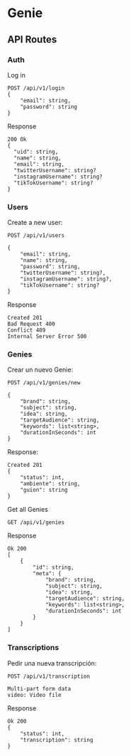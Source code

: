 # Genie

## API Routes

### Auth

Log in
```
POST /api/v1/login
{
    "email": string,
    "password": string
}
```
Response
```
200 Ok
{
  "uid": string,
  "name": string,
  "email": string,
  "twitterUsername": string?
  "instagramUsername": string?
  "tikTokUsername": string?
}
```

### Users

Create a new user:
```
POST /api/v1/users

{
    "email": string,
    "name": string,
    "password": string,
    "twitterUsername": string?,
    "instagramUsername": string?,
    "tikTokUsername": string?
}
```
Response
```
Created 201
Bad Request 400
Conflict 409
Internal Server Error 500
```

### Genies

Crear un nuevo Genie:
```
POST /api/v1/genies/new

{
    "brand": string,
    "subject": string,
    "idea": string,
    "targetAudience": string,
    "keywords": list<string>,
    "durationInSeconds": int
}
```
Response:
```
Created 201
{
    "status": int,
    "ambiente": string,
    "guion": string
}
```

Get all Genies
```
GET /api/v1/genies
```
Response
```
Ok 200
[
    {
        "id": string,
        "meta": {
            "brand": string,
            "subject": string,
            "idea": string,
            "targetAudience": string,
            "keywords": list<string>,
            "durationInSeconds": int
        }
    }
]
```

### Transcriptions

Pedir una nueva transcripción:
```
POST /api/v1/transcription

Multi-part form data
video: Video file
```
Response
```
Ok 200
{
    "status": int,
    "transcription": string
}
```
